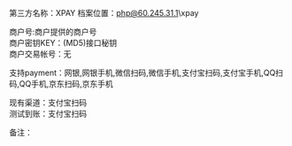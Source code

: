 第三方名称：XPAY 
档案位置：php@60.245.31.1\xpay  
 
商户号:商户提供的商户号  
商户密钥KEY：(MD5)接口秘钥  
商户交易帐号：无  
 
支持payment：网银,网银手机,微信扫码,微信手机,支付宝扫码,支付宝手机,QQ扫码,QQ手机,京东扫码,京东手机  
 
现有渠道：支付宝扫码  
测试到账：支付宝扫码  
 
备注：    
